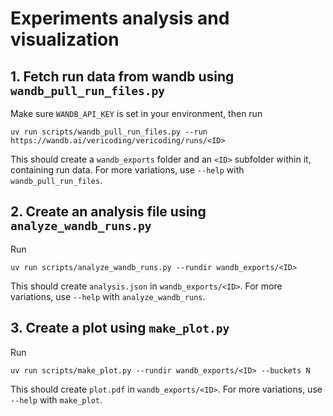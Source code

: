 # Experiments analysis and visualization

## 1. Fetch run data from wandb using `wandb_pull_run_files.py`

Make sure `WANDB_API_KEY` is set in your environment, then run

```console
uv run scripts/wandb_pull_run_files.py --run https://wandb.ai/vericoding/vericoding/runs/<ID>
```

This should create a `wandb_exports` folder and an `<ID>` subfolder within it, containing run data. For more variations, use `--help` with `wandb_pull_run_files`.

## 2. Create an analysis file using `analyze_wandb_runs.py`

Run 

```console
uv run scripts/analyze_wandb_runs.py --rundir wandb_exports/<ID>        
```

This should create `analysis.json` in `wandb_exports/<ID>`. For more variations, use `--help` with `analyze_wandb_runs`.

## 3. Create a plot using `make_plot.py`

Run

```console
uv run scripts/make_plot.py --rundir wandb_exports/<ID> --buckets N
```

This should create `plot.pdf` in `wandb_exports/<ID>`. For more variations, use `--help` with `make_plot`.
